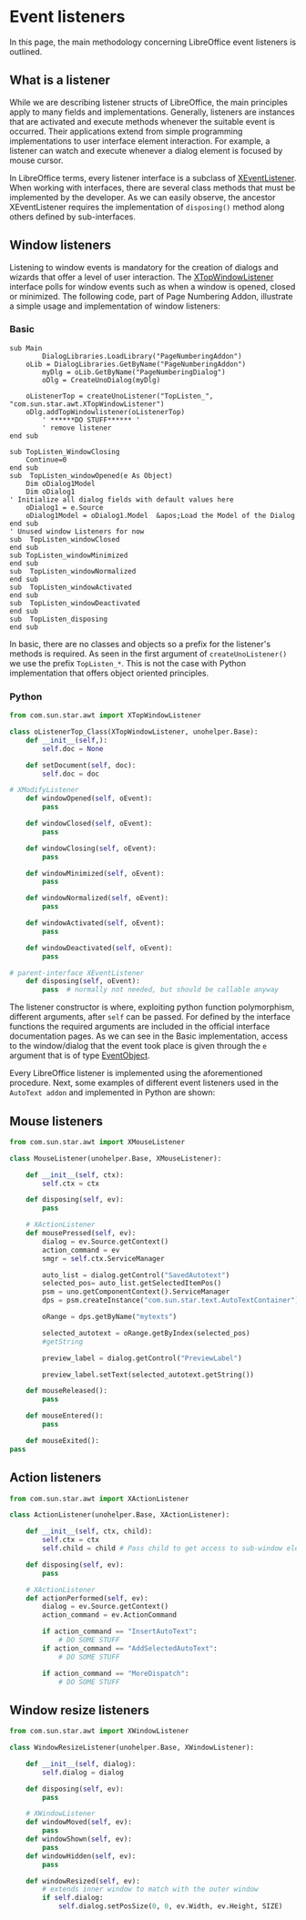 # Event listeners
In this page, the main methodology concerning LibreOffice event listeners is outlined. 

## What is a listener
While we are describing listener structs of LibreOffice, the main principles apply to many fields and implementations. Generally, listeners are instances that are activated and execute methods whenever the suitable event is occurred. Their applications extend from simple programming implementations to user interface element interaction. For example, a listener can watch and execute whenever a dialog element is focused by mouse cursor.

In LibreOffice terms, every listener interface is a subclass of [XEventListener](https://api.libreoffice.org/docs/idl/ref/interfacecom_1_1sun_1_1star_1_1lang_1_1XEventListener.html). When working with interfaces, there are several class methods that must be implemented by the developer. As we can easily observe, the ancestor XEventListener requires the implementation of `disposing()` method along others defined by sub-interfaces.

## Window listeners
Listening to window events is mandatory for the creation of dialogs and wizards that offer a level of user interaction. The [XTopWindowListener](https://api.libreoffice.org/docs/idl/ref/interfacecom_1_1sun_1_1star_1_1awt_1_1XTopWindowListener.html) interface polls for window events such as when a window is opened, closed or minimized. The following code, part of Page Numbering Addon, illustrate a simple usage and implementation of window listeners:

### Basic
```Basic
sub Main
        DialogLibraries.LoadLibrary("PageNumberingAddon")
	oLib = DialogLibraries.GetByName("PageNumberingAddon")
        myDlg = oLib.GetByName("PageNumberingDialog")
        oDlg = CreateUnoDialog(myDlg)

	oListenerTop = createUnoListener("TopListen_", "com.sun.star.awt.XTopWindowListener")
	oDlg.addTopWindowlistener(oListenerTop) 
        ' ******DO STUFF****** '
        ' remove listener 
end sub

sub TopListen_WindowClosing
	Continue=0
end sub
sub  TopListen_windowOpened(e As Object)
	Dim oDialog1Model
	Dim oDialog1
' Initialize all dialog fields with default values here	
	oDialog1 = e.Source	
	oDialog1Model = oDialog1.Model  &apos;Load the Model of the Dialog
end sub
' Unused window Listeners for now
sub  TopListen_windowClosed
end sub
sub TopListen_windowMinimized
end sub
sub  TopListen_windowNormalized
end sub
sub  TopListen_windowActivated
end sub
sub  TopListen_windowDeactivated
end sub
sub  TopListen_disposing
end sub
```
In basic, there are no classes and objects so a prefix for the listener's methods is required. As seen in the first argument of `createUnoListener()` we use the prefix `TopListen_*`. This is not the case with Python implementation that offers object oriented principles.

### Python
```Python
from com.sun.star.awt import XTopWindowListener

class oListenerTop_Class(XTopWindowListener, unohelper.Base):
    def __init__(self,):
        self.doc = None

    def setDocument(self, doc):
        self.doc = doc

# XModifyListener
    def windowOpened(self, oEvent):
        pass

    def windowClosed(self, oEvent):
        pass

    def windowClosing(self, oEvent):
        pass

    def windowMinimized(self, oEvent):
        pass

    def windowNormalized(self, oEvent):
        pass

    def windowActivated(self, oEvent):
        pass

    def windowDeactivated(self, oEvent):
        pass

# parent-interface XEventListener
    def disposing(self, oEvent):
        pass  # normally not needed, but should be callable anyway

```       
The listener constructor is where, exploiting python function polymorphism, different arguments, after `self` can be passed. For defined by the interface functions the required arguments are included in the official interface documentation pages. As we can see in the Basic implementation, access to the window/dialog that the event took place is given through the `e` argument that is of type [EventObject](https://api.libreoffice.org/docs/idl/ref/structcom_1_1sun_1_1star_1_1lang_1_1EventObject.html).

Every LibreOffice listener is implemented using the aforementioned procedure. Next, some examples of different event listeners used in the `AutoText addon` and implemented in Python are shown:

## Mouse listeners
```Python
from com.sun.star.awt import XMouseListener

class MouseListener(unohelper.Base, XMouseListener):

    def __init__(self, ctx):
        self.ctx = ctx

    def disposing(self, ev):
        pass

    # XActionListener
    def mousePressed(self, ev):
        dialog = ev.Source.getContext()
        action_command = ev
        smgr = self.ctx.ServiceManager

        auto_list = dialog.getControl("SavedAutotext")
        selected_pos= auto_list.getSelectedItemPos()
        psm = uno.getComponentContext().ServiceManager
        dps = psm.createInstance("com.sun.star.text.AutoTextContainer")

        oRange = dps.getByName("mytexts")

        selected_autotext = oRange.getByIndex(selected_pos)
        #getString

        preview_label = dialog.getControl("PreviewLabel")

        preview_label.setText(selected_autotext.getString())

    def mouseReleased():
        pass

    def mouseEntered():
        pass

    def mouseExited():
pass
```

## Action listeners
```Python
from com.sun.star.awt import XActionListener

class ActionListener(unohelper.Base, XActionListener):

    def __init__(self, ctx, child):
        self.ctx = ctx
        self.child = child # Pass child to get access to sub-window elements

    def disposing(self, ev):
        pass

    # XActionListener
    def actionPerformed(self, ev):
        dialog = ev.Source.getContext()
        action_command = ev.ActionCommand

        if action_command == "InsertAutoText":
           	# DO SOME STUFF
        if action_command == "AddSelectedAutoText":
            # DO SOME STUFF

        if action_command == "MoreDispatch":
            # DO SOME STUFF
```

## Window resize listeners
```Python
from com.sun.star.awt import XWindowListener

class WindowResizeListener(unohelper.Base, XWindowListener):

    def __init__(self, dialog):
        self.dialog = dialog

    def disposing(self, ev):
        pass

    # XWindowListener
    def windowMoved(self, ev):
        pass
    def windowShown(self, ev):
        pass
    def windowHidden(self, ev):
        pass

    def windowResized(self, ev):
        # extends inner window to match with the outer window
        if self.dialog:
			self.dialog.setPosSize(0, 0, ev.Width, ev.Height, SIZE)
```
